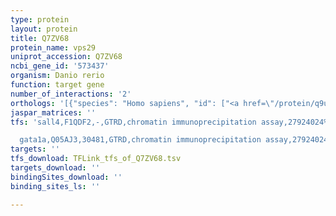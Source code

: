 ```yaml
---
type: protein
layout: protein
title: Q7ZV68
protein_name: vps29
uniprot_accession: Q7ZV68
ncbi_gene_id: '573437'
organism: Danio rerio
function: target gene
number_of_interactions: '2'
orthologs: '[{"species": "Homo sapiens", "id": ["<a href=\"/protein/q9ubq0\">Q9UBQ0</a>"]}, {"species": "Mus musculus", "id": ["<a href=\"/protein/q9qz88\">Q9QZ88</a>"]}, {"species": "Rattus norvegicus", "id": ["A0A0G2JTS3"]}, {"species": "Drosophila melanogaster", "id": ["<a href=\"/protein/q9vpx5\">Q9VPX5</a>"]}, {"species": "Caenorhabditis elegans", "id": ["Q86D99"]}, {"species": "Saccharomyces cerevisiae", "id": ["<a href=\"/protein/p38759\">P38759</a>"]}]'
jaspar_matrices: ''
tfs: 'sall4,F1QDF2,-,GTRD,chromatin immunoprecipitation assay,27924024%5Buid%5D,No

  gata1a,Q05AJ3,30481,GTRD,chromatin immunoprecipitation assay,27924024%5Buid%5D,No'
targets: ''
tfs_download: TFLink_tfs_of_Q7ZV68.tsv
targets_download: ''
bindingSites_download: ''
binding_sites_ls: ''

---
```

